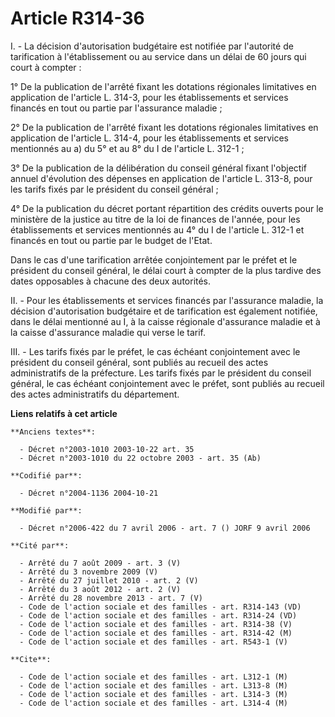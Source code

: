 # Article R314-36

I. - La décision d'autorisation budgétaire est notifiée par l'autorité de tarification à l'établissement ou au service dans
un délai de 60 jours qui court à compter :

1° De la publication de l'arrêté fixant les dotations régionales limitatives en application de l'article L. 314-3, pour les
établissements et services financés en tout ou partie par l'assurance maladie ;

2° De la publication de l'arrêté fixant les dotations régionales limitatives en application de l'article L. 314-4, pour les
établissements et services mentionnés au a) du 5° et au 8° du I de l'article L. 312-1 ;

3° De la publication de la délibération du conseil général fixant l'objectif annuel d'évolution des dépenses en application
de l'article L. 313-8, pour les tarifs fixés par le président du conseil général ;

4° De la publication du décret portant répartition des crédits ouverts pour le ministère de la justice au titre de la loi de
finances de l'année, pour les établissements et services mentionnés au 4° du I de l'article L. 312-1 et financés en tout ou
partie par le budget de l'Etat.

Dans le cas d'une tarification arrêtée conjointement par le préfet et le président du conseil général, le délai court à
compter de la plus tardive des dates opposables à chacune des deux autorités.

II. - Pour les établissements et services financés par l'assurance maladie, la décision d'autorisation budgétaire et de
tarification est également notifiée, dans le délai mentionné au I, à la caisse régionale d'assurance maladie et à la caisse
d'assurance maladie qui verse le tarif.

III. - Les tarifs fixés par le préfet, le cas échéant conjointement avec le président du conseil général, sont publiés au
recueil des actes administratifs de la préfecture. Les tarifs fixés par le président du conseil général, le cas échéant
conjointement avec le préfet, sont publiés au recueil des actes administratifs du département.

**Liens relatifs à cet article**

	**Anciens textes**:

	  - Décret n°2003-1010 2003-10-22 art. 35
	  - Décret n°2003-1010 du 22 octobre 2003 - art. 35 (Ab)

	**Codifié par**:

	  - Décret n°2004-1136 2004-10-21

	**Modifié par**:

	  - Décret n°2006-422 du 7 avril 2006 - art. 7 () JORF 9 avril 2006

	**Cité par**:

	  - Arrêté du 7 août 2009 - art. 3 (V)
	  - Arrêté du 3 novembre 2009 (V)
	  - Arrêté du 27 juillet 2010 - art. 2 (V)
	  - Arrêté du 3 août 2012 - art. 2 (V)
	  - Arrêté du 28 novembre 2013 - art. 7 (V)
	  - Code de l'action sociale et des familles - art. R314-143 (VD)
	  - Code de l'action sociale et des familles - art. R314-24 (VD)
	  - Code de l'action sociale et des familles - art. R314-38 (V)
	  - Code de l'action sociale et des familles - art. R314-42 (M)
	  - Code de l'action sociale et des familles - art. R543-1 (V)

	**Cite**:

	  - Code de l'action sociale et des familles - art. L312-1 (M)
	  - Code de l'action sociale et des familles - art. L313-8 (M)
	  - Code de l'action sociale et des familles - art. L314-3 (M)
	  - Code de l'action sociale et des familles - art. L314-4 (M)
